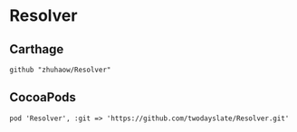 # Resolver

## Carthage

```
github "zhuhaow/Resolver"
```

## CocoaPods

```
pod 'Resolver', :git => 'https://github.com/twodayslate/Resolver.git'
```
